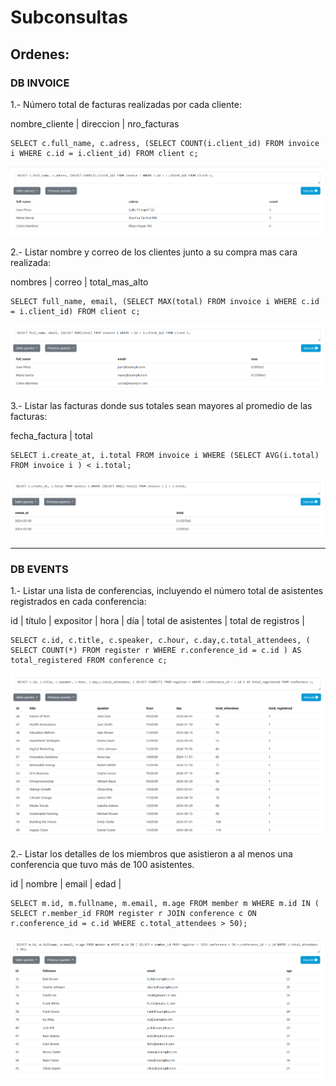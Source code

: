 # Subconsultas 
## Ordenes:
### DB INVOICE 
1.- Número total de facturas realizadas por cada cliente:

 nombre_cliente | direccion | nro_facturas

```
SELECT c.full_name, c.adress, (SELECT COUNT(i.client_id) FROM invoice i WHERE c.id = i.client_id) FROM client c;
```
<img src = "../../src/subcon_img/first.png" width = "500">

2.- Listar nombre y correo de los clientes junto a su compra mas cara realizada:

nombres |  correo   | total_mas_alto
```
SELECT full_name, email, (SELECT MAX(total) FROM invoice i WHERE c.id = i.client_id) FROM client c;
```
<img src = "../../src/subcon_img/second.png" width = "500">

3.- Listar las facturas donde sus totales sean mayores al promedio de las facturas:

fecha_factura | total 
```
SELECT i.create_at, i.total FROM invoice i WHERE (SELECT AVG(i.total) FROM invoice i ) < i.total;
```
<img src ="../../src/subcon_img/third.png" width = "500">
 
 ---
 
### DB EVENTS

1.- Listar una lista de conferencias, incluyendo el número total de asistentes registrados en cada conferencia:

id  | título | expositor | hora | día | total de asistentes | total de registros | 

```
SELECT c.id, c.title, c.speaker, c.hour, c.day,c.total_attendees, ( SELECT COUNT(*) FROM register r WHERE r.conference_id = c.id ) AS total_registered FROM conference c;
```
<img src = "../../src/subcon_img/fourth.png" width = "500">

2.- Listar los detalles de los miembros que asistieron a al menos una conferencia que tuvo más de 100 asistentes.

 id | nombre | email | edad |  

```
SELECT m.id, m.fullname, m.email, m.age FROM member m WHERE m.id IN ( SELECT r.member_id FROM register r JOIN conference c ON r.conference_id = c.id WHERE c.total_attendees > 50);
```
<img src = "../../src/subcon_img/five.png" width = "500">

